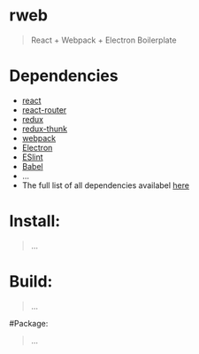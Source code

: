 # rweb
> React + Webpack + Electron Boilerplate

# Dependencies
* [react](https://reactjs.org)
* [react-router](https://github.com/ReactTraining/react-router)
* [redux](https://redux.js.org/docs/introduction/)
* [redux-thunk](https://github.com/gaearon/redux-thunk)
* [webpack](https://github.com/webpack/webpack)
* [Electron](https://electronjs.org/)
* [ESlint](https://eslint.org/)
* [Babel](https://babeljs.io/)
* ...
* The full list of all dependencies availabel [here](https://github.com/jestersunborn/rweb/blob/master/package.json)

# Install:
> ...

# Build:
> ...

#Package:
> ...
